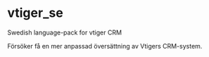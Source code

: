 # vtiger_se
Swedish language-pack for vtiger CRM

Försöker få en mer anpassad översättning av Vtigers CRM-system.
